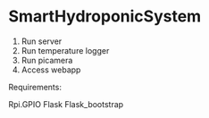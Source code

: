 # SmartHydroponicSystem



1. Run server
2. Run temperature logger
3. Run picamera 
3. Access webapp


Requirements:

Rpi.GPIO
Flask
Flask_bootstrap
